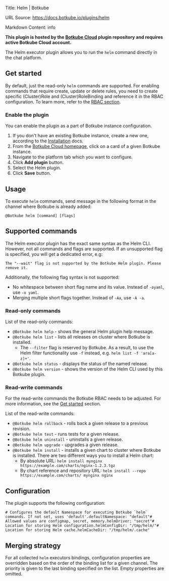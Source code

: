 Title: Helm | Botkube

URL Source: https://docs.botkube.io/plugins/helm

Markdown Content:
info

**This plugin is hosted by the [Botkube Cloud](https://app.botkube.io/) plugin repository and requires active Botkube Cloud account.**

The Helm executor plugin allows you to run the `helm` command directly in the chat platform.

Get started[​](#get-started "Direct link to Get started")
---------------------------------------------------------

By default, just the read-only `helm` commands are supported. For enabling commands that require create, update or delete rules, you need to create specific (Cluster)Role and (Cluster)RoleBinding and reference it in the RBAC configuration. To learn more, refer to the [RBAC section](https://docs.botkube.io/features/rbac).

### Enable the plugin[​](#enable-the-plugin "Direct link to Enable the plugin")

You can enable the plugin as a part of Botkube instance configuration.

1.  If you don't have an existing Botkube instance, create a new one, according to the [Installation](https://docs.botkube.io/) docs.
2.  From the [Botkube Cloud homepage](https://app.botkube.io/), click on a card of a given Botkube instance.
3.  Navigate to the platform tab which you want to configure.
4.  Click **Add plugin** button.
5.  Select the Helm plugin.
6.  Click **Save** button.

Usage[​](#usage "Direct link to Usage")
---------------------------------------

To execute `helm` commands, send message in the following format in the channel where Botkube is already added:

```
@Botkube helm [command] [flags]
```

Supported commands[​](#supported-commands "Direct link to Supported commands")
------------------------------------------------------------------------------

The Helm executor plugin has the exact same syntax as the Helm CLI. However, not all commands and flags are supported. If an unsupported flag is specified, you will get a dedicated error, e.g:

```
The "--wait" flag is not supported by the Botkube Helm plugin. Please remove it.
```

Additionally, the following flag syntax is not supported:

*   No whitespace between short flag name and its value. Instead of `-oyaml`, use `-o yaml`.
*   Merging multiple short flags together. Instead of `-Aa`, use `-A -a`.

### Read-only commands[​](#read-only-commands "Direct link to Read-only commands")

List of the read-only commands:

*   `@Botkube helm help` - shows the general Helm plugin help message.
*   `@Botkube helm list` - lists all releases on cluster where Botkube is installed.
    *   The `--filter` flag is reserved by Botkube. As a result, to use the Helm filter functionality use `-f` instead, e.g. `helm list -f 'ara[a-z]+'`.
*   `@Botkube helm status` - displays the status of the named release.
*   `@Botkube helm version` - shows the version of the Helm CLI used by this Botkube plugin.

### Read-write commands[​](#read-write-commands "Direct link to Read-write commands")

For the read-write commands the Botkube RBAC needs to be adjusted. For more information, see the [Get started](#get-started) section.

List of the read-write commands:

*   `@Botkube helm rollback` - rolls back a given release to a previous revision.
*   `@Botkube helm test` - runs tests for a given release.
*   `@Botkube helm uninstall` - uninstalls a given release.
*   `@Botkube helm upgrade` - upgrades a given release.
*   `@Botkube helm install` - installs a given chart to cluster where Botkube is installed. There are two different ways you to install a Helm chart:
    *   By absolute URL: `helm install mynginx https://example.com/charts/nginx-1.2.3.tgz`
    *   By chart reference and repository URL: `helm install --repo https://example.com/charts/ mynginx nginx`

Configuration[​](#configuration "Direct link to Configuration")
---------------------------------------------------------------

The plugin supports the following configuration:

```
# Configures the default Namespace for executing Botkube `helm` commands. If not set, uses 'default'.defaultNamespace: "default"# Allowed values are configmap, secret, memory.helmDriver: "secret"# Location for storing Helm configuration.helmConfigDir: "/tmp/helm/"# Location for storing Helm cache.helmCacheDir: "/tmp/helm/.cache"
```

Merging strategy[​](#merging-strategy "Direct link to Merging strategy")
------------------------------------------------------------------------

For all collected `helm` executors bindings, configuration properties are overridden based on the order of the binding list for a given channel. The priority is given to the last binding specified on the list. Empty properties are omitted.
